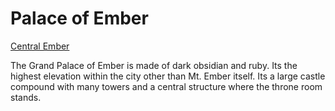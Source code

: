 # Palace of Ember
[Central Ember](./Central%20Ember%20Overview.md)

The Grand Palace of Ember is made of dark obsidian and ruby. Its the highest elevation within the city other than Mt. Ember itself. Its a large castle compound with many towers and a central structure where the throne room stands.